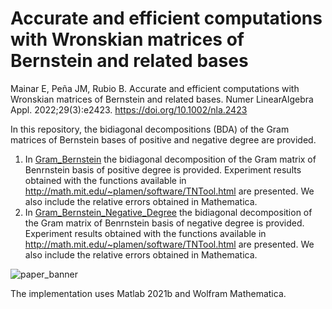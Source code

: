 # Accurate and efficient computations with Wronskian matrices of Bernstein and related bases 

Mainar E, Peña JM, Rubio B. Accurate and efficient computations with Wronskian matrices of Bernstein and related bases. Numer LinearAlgebra Appl. 2022;29(3):e2423.
https://doi.org/10.1002/nla.2423

In this repository, the bidiagonal decompositions (BDA) of the Gram matrices of Bernstein bases of positive and negative degree are provided.

1. In [Gram_Bernstein](https://github.com/BeatrizRubio/GramBernstein_NA2022/tree/main/Gram_Bernstein) the bidiagonal decomposition of the Gram matrix of Benrnstein basis of positive degree is provided. Experiment results obtained with the functions available in http://math.mit.edu/~plamen/software/TNTool.html are presented. We also include the relative errors obtained in Mathematica. 
2. In [Gram_Bernstein_Negative_Degree](https://github.com/BeatrizRubio/GramBernstein_Negative_Degree/tree/main/Gram_Bernstein_Negative_Degree) the bidiagonal decomposition of the Gram matrix of Benrnstein basis of negative degree is provided. Experiment results obtained with the functions available in http://math.mit.edu/~plamen/software/TNTool.html are presented. We also include the relative errors obtained in Mathematica. 

![paper_banner](paper_banner.png)

The implementation uses Matlab 2021b and Wolfram Mathematica. 
